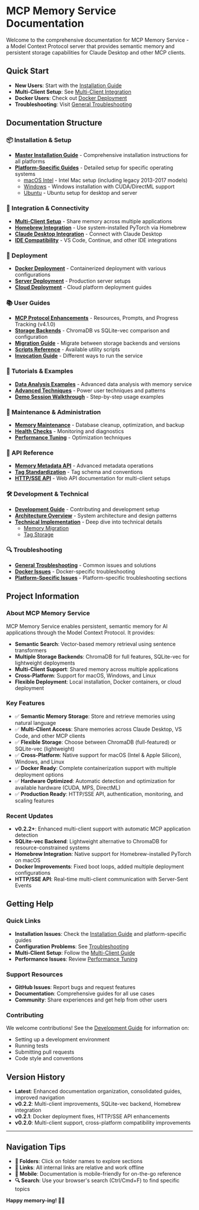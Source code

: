 # MCP Memory Service Documentation

Welcome to the comprehensive documentation for MCP Memory Service - a Model Context Protocol server that provides semantic memory and persistent storage capabilities for Claude Desktop and other MCP clients.

## Quick Start

- **New Users**: Start with the [Installation Guide](installation/master-guide.md)
- **Multi-Client Setup**: See [Multi-Client Integration](integration/multi-client.md)
- **Docker Users**: Check out [Docker Deployment](deployment/docker.md)
- **Troubleshooting**: Visit [General Troubleshooting](troubleshooting/general.md)

## Documentation Structure

### 📦 Installation & Setup

- **[Master Installation Guide](installation/master-guide.md)** - Comprehensive installation instructions for all platforms
- **[Platform-Specific Guides](platforms/)** - Detailed setup for specific operating systems
  - [macOS Intel](platforms/macos-intel.md) - Intel Mac setup (including legacy 2013-2017 models)
  - [Windows](platforms/windows.md) - Windows installation with CUDA/DirectML support
  - [Ubuntu](platforms/ubuntu.md) - Ubuntu setup for desktop and server

### 🔗 Integration & Connectivity

- **[Multi-Client Setup](integration/multi-client.md)** - Share memory across multiple applications
- **[Homebrew Integration](integration/homebrew.md)** - Use system-installed PyTorch via Homebrew
- **[Claude Desktop Integration](guides/claude_integration.md)** - Connect with Claude Desktop
- **[IDE Compatibility](ide-compatability.md)** - VS Code, Continue, and other IDE integrations

### 🚀 Deployment

- **[Docker Deployment](deployment/docker.md)** - Containerized deployment with various configurations
- **[Server Deployment](deployment/multi-client-server.md)** - Production server setups
- **[Cloud Deployment](glama-deployment.md)** - Cloud platform deployment guides

### 📚 User Guides

- **[MCP Protocol Enhancements](guides/mcp-enhancements.md)** - Resources, Prompts, and Progress Tracking (v4.1.0)
- **[Storage Backends](guides/STORAGE_BACKENDS.md)** - ChromaDB vs SQLite-vec comparison and configuration
- **[Migration Guide](guides/migration.md)** - Migrate between storage backends and versions
- **[Scripts Reference](guides/scripts.md)** - Available utility scripts
- **[Invocation Guide](guides/invocation_guide.md)** - Different ways to run the service

### 🎯 Tutorials & Examples

- **[Data Analysis Examples](tutorials/data-analysis.md)** - Advanced data analysis with memory service
- **[Advanced Techniques](tutorials/advanced-techniques.md)** - Power user techniques and patterns
- **[Demo Session Walkthrough](tutorials/demo-session-walkthrough.md)** - Step-by-step usage examples

### 🔧 Maintenance & Administration

- **[Memory Maintenance](maintenance/memory-maintenance.md)** - Database cleanup, optimization, and backup
- **[Health Checks](implementation/health_checks.md)** - Monitoring and diagnostics
- **[Performance Tuning](implementation/performance.md)** - Optimization techniques

### 📖 API Reference

- **[Memory Metadata API](api/memory-metadata-api.md)** - Advanced metadata operations
- **[Tag Standardization](api/tag-standardization.md)** - Tag schema and conventions
- **[HTTP/SSE API](IMPLEMENTATION_PLAN_HTTP_SSE.md)** - Web API documentation for multi-client setups

### 🛠️ Development & Technical

- **[Development Guide](technical/development.md)** - Contributing and development setup
- **[Architecture Overview](development/multi-client-architecture.md)** - System architecture and design patterns
- **[Technical Implementation](technical/)** - Deep dive into technical details
  - [Memory Migration](technical/memory-migration.md)
  - [Tag Storage](technical/tag-storage.md)

### 🔍 Troubleshooting

- **[General Troubleshooting](troubleshooting/general.md)** - Common issues and solutions
- **[Docker Issues](deployment/docker.md#troubleshooting)** - Docker-specific troubleshooting
- **[Platform-Specific Issues](platforms/)** - Platform-specific troubleshooting sections

## Project Information

### About MCP Memory Service

MCP Memory Service enables persistent, semantic memory for AI applications through the Model Context Protocol. It provides:

- **Semantic Search**: Vector-based memory retrieval using sentence transformers
- **Multiple Storage Backends**: ChromaDB for full features, SQLite-vec for lightweight deployments
- **Multi-Client Support**: Shared memory across multiple applications
- **Cross-Platform**: Support for macOS, Windows, and Linux
- **Flexible Deployment**: Local installation, Docker containers, or cloud deployment

### Key Features

- ✅ **Semantic Memory Storage**: Store and retrieve memories using natural language
- ✅ **Multi-Client Access**: Share memories across Claude Desktop, VS Code, and other MCP clients
- ✅ **Flexible Storage**: Choose between ChromaDB (full-featured) or SQLite-vec (lightweight)
- ✅ **Cross-Platform**: Native support for macOS (Intel & Apple Silicon), Windows, and Linux
- ✅ **Docker Ready**: Complete containerization support with multiple deployment options
- ✅ **Hardware Optimized**: Automatic detection and optimization for available hardware (CUDA, MPS, DirectML)
- ✅ **Production Ready**: HTTP/SSE API, authentication, monitoring, and scaling features

### Recent Updates

- **v0.2.2+**: Enhanced multi-client support with automatic MCP application detection
- **SQLite-vec Backend**: Lightweight alternative to ChromaDB for resource-constrained systems
- **Homebrew Integration**: Native support for Homebrew-installed PyTorch on macOS
- **Docker Improvements**: Fixed boot loops, added multiple deployment configurations
- **HTTP/SSE API**: Real-time multi-client communication with Server-Sent Events

## Getting Help

### Quick Links

- **Installation Issues**: Check the [Installation Guide](installation/master-guide.md) and platform-specific guides
- **Configuration Problems**: See [Troubleshooting](troubleshooting/general.md)
- **Multi-Client Setup**: Follow the [Multi-Client Guide](integration/multi-client.md)
- **Performance Issues**: Review [Performance Tuning](implementation/performance.md)

### Support Resources

- **GitHub Issues**: Report bugs and request features
- **Documentation**: Comprehensive guides for all use cases
- **Community**: Share experiences and get help from other users

### Contributing

We welcome contributions! See the [Development Guide](technical/development.md) for information on:

- Setting up a development environment
- Running tests
- Submitting pull requests
- Code style and conventions

## Version History

- **Latest**: Enhanced documentation organization, consolidated guides, improved navigation
- **v0.2.2**: Multi-client improvements, SQLite-vec backend, Homebrew integration
- **v0.2.1**: Docker deployment fixes, HTTP/SSE API enhancements
- **v0.2.0**: Multi-client support, cross-platform compatibility improvements

---

## Navigation Tips

- **📁 Folders**: Click on folder names to explore sections
- **🔗 Links**: All internal links are relative and work offline
- **📱 Mobile**: Documentation is mobile-friendly for on-the-go reference
- **🔍 Search**: Use your browser's search (Ctrl/Cmd+F) to find specific topics

**Happy memory-ing! 🧠✨**